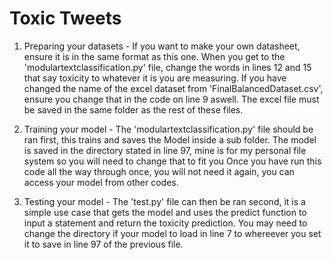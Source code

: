 # Toxic Tweets

1) Preparing your datasets -
If you want to make your own datasheet, ensure it is in the same format as this one. When you get to the 'modulartextclassification.py'
file, change the words in lines 12 and 15 that say toxicity to whatever it is you are measuring. If you have changed the name of the excel dataset from 'FinalBalancedDataset.csv', ensure you change that in the code on line 9 aswell. The excel file must be saved in the same folder as the rest of these files.

2) Training your model -
The 'modulartextclassification.py' file should be ran first, this trains and saves the Model inside a sub folder.
The model is saved in the directory stated in line 97, mine is for my personal file system so you will need to change that to fit you
Once you have run this code all the way through once, you will not need it again, you can access your model from other codes.

3) Testing your model -
The 'test.py' file can then be ran second, it is a simple use case that gets the model and uses the predict function to input a statement and return the toxicity prediction. You may need to change the directory if your model to load in line 7 to whereever you set it to save in line 97 of the previous file.
